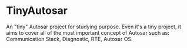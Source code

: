 # TinyAutosar

An "tiny" Autosar project for studying purpose. 
Even it's a tiny project, it aims to cover all of the most important concept of Autosar such as: Communication Stack, Diagnostic, RTE, Autosar OS.


